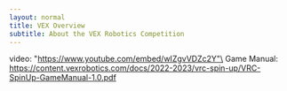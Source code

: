 ```yaml
---
layout: normal
title: VEX Overview
subtitle: About the VEX Robotics Competition
---
```

video: "https://www.youtube.com/embed/wIZgvVDZc2Y"\
Game Manual: https://content.vexrobotics.com/docs/2022-2023/vrc-spin-up/VRC-SpinUp-GameManual-1.0.pdf
